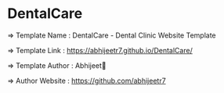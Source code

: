 # DentalCare
  =>  Template Name    : DentalCare - Dental Clinic Website Template

  =>  Template Link    : https://abhijeetr7.github.io/DentalCare/

  =>  Template Author  : Abhijeet🌻

  =>  Author Website   : https://github.com/abhijeetr7


